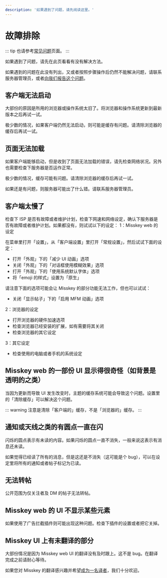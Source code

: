 ```yaml
---
description: '如果遇到了问题，请先阅读这里。'
---
```


# 故障排除
::: tip
也请参考[常见问题](./faq.md)页面。
:::

如果遇到了问题，请先在此页看看有没有解决方法。

如果遇到的问题在此没有列出，又或者按照步骤操作后仍然不能解决问题，请联系服务器管理员，或者[向我们报告这个问题](./report-issue)。

## 客户端无法启动
大部份的原因是所用的浏览器或操作系统太旧了。将浏览器和操作系统更新到最新版本之后再试一试。

极少数的情况，如果客户端仍然无法启动，则可能是缓存有问题。请清除浏览器的缓存后再试一试。

## 页面无法加载
如果客户端能够启动，但是收到了页面无法加载的错误，请先检查网络状况。另外也需要检查下服务器是否运作正常。

极少数的情况，缓存可能有问题。请清除浏览器的缓存后再试一试。

如果还是有问题，则服务器可能出了什么错。请联系服务器管理员。

## 客户端太慢了
检查下 ISP 是否有故障或者维护计划，检查下网速和网络设定，确认下服务器是否有故障或者维护计划。如果都没有，则试试以下的设定：
1：Misskey web 的设定

在菜单里打开「设置」，从「客户端设置」里打开「常规设置」，然后试试下面的设定：
- 打开「外观」下的「减少 UI 动画」选项
- 关闭「外观」下的「对话框使用模糊效果」选项
- 打开「外观」下的「使用系统默认字体」选项
- 将「emoji 的样式」设置为「原生」

请注意下面的选项可能会让 Misskey 的部分功能无法工作，但也可以试试：
- 关闭「显示帖子」下的「启用 MFM 动画」选项

2：浏览器的设定
- 打开浏览器的硬件加速选项
- 检查浏览器已经安装的扩展，如有需要将其关闭
- 检查浏览器的其它设定

3：其它设定
- 检查使用的电脑或者手机的系统设定

## Misskey web 的一部份 UI 显示得很奇怪（如背景是透明的之类）
当因为更新而导致 UI 发生改变时，主题的缓存系统可能会导致这个问题。设置里的「清除缓存」可以解决这个问题。

::: warning
注意是清除「客户端的」缓存，不是「浏览器的」缓存。
:::

## 通知或天线之类的有圆点一直在闪
闪烁的圆点表示有未读的内容。如果闪烁的圆点一直不消失，一般来说这表示有消息还未读。

如果觉得已经读了所有的消息，但是这还是不消失（这可能是个 bug），可以在设定里将所有的通知或者帖子标记为已读。

## 无法转帖
公开范围为仅关注者及 DM 的帖子无法转帖。

## Misskey web 的 UI 不显示某些元素
如果使用了广告拦截插件则可能出现这种问题。检查下插件的设置或者把它关掉。

## Misskey UI 上有未翻译的部分
大部份情况是因为 Misskey web UI 的翻译没有及时跟上。这不是 bug。在翻译完成之前请耐心等待。

如果您对 Misskey 的翻译感兴趣并希望[成为一名译者](./misskey)，我们十分欢迎。
